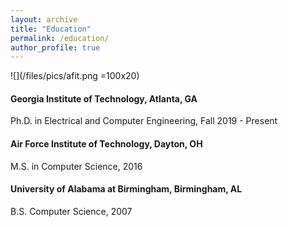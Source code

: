 ```yaml
---
layout: archive
title: "Education"
permalink: /education/
author_profile: true
---
```


![](/files/pics/afit.png =100x20)
####  Georgia Institute of Technology, Atlanta, GA
Ph.D. in Electrical and Computer Engineering,  Fall 2019 - Present

#### Air Force Institute of Technology, Dayton, OH
M.S. in Computer Science,  2016

#### University of Alabama at Birmingham, Birmingham, AL
B.S. Computer Science, 2007
